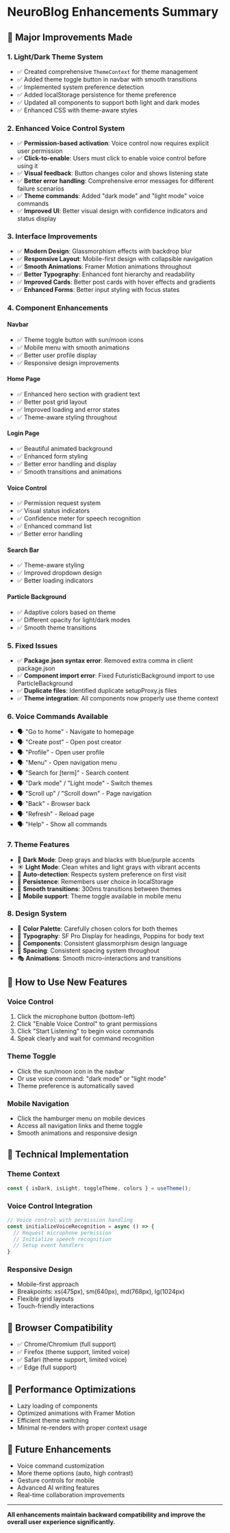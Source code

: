 # NeuroBlog Enhancements Summary

## 🎨 Major Improvements Made

### 1. **Light/Dark Theme System**
- ✅ Created comprehensive `ThemeContext` for theme management
- ✅ Added theme toggle button in navbar with smooth transitions
- ✅ Implemented system preference detection
- ✅ Added localStorage persistence for theme preference
- ✅ Updated all components to support both light and dark modes
- ✅ Enhanced CSS with theme-aware styles

### 2. **Enhanced Voice Control System**
- ✅ **Permission-based activation**: Voice control now requires explicit user permission
- ✅ **Click-to-enable**: Users must click to enable voice control before using it
- ✅ **Visual feedback**: Button changes color and shows listening state
- ✅ **Better error handling**: Comprehensive error messages for different failure scenarios
- ✅ **Theme commands**: Added "dark mode" and "light mode" voice commands
- ✅ **Improved UI**: Better visual design with confidence indicators and status display

### 3. **Interface Improvements**
- ✅ **Modern Design**: Glassmorphism effects with backdrop blur
- ✅ **Responsive Layout**: Mobile-first design with collapsible navigation
- ✅ **Smooth Animations**: Framer Motion animations throughout
- ✅ **Better Typography**: Enhanced font hierarchy and readability
- ✅ **Improved Cards**: Better post cards with hover effects and gradients
- ✅ **Enhanced Forms**: Better input styling with focus states

### 4. **Component Enhancements**

#### Navbar
- ✅ Theme toggle button with sun/moon icons
- ✅ Mobile menu with smooth animations
- ✅ Better user profile display
- ✅ Responsive design improvements

#### Home Page
- ✅ Enhanced hero section with gradient text
- ✅ Better post grid layout
- ✅ Improved loading and error states
- ✅ Theme-aware styling throughout

#### Login Page
- ✅ Beautiful animated background
- ✅ Enhanced form styling
- ✅ Better error handling and display
- ✅ Smooth transitions and animations

#### Voice Control
- ✅ Permission request system
- ✅ Visual status indicators
- ✅ Confidence meter for speech recognition
- ✅ Enhanced command list
- ✅ Better error handling

#### Search Bar
- ✅ Theme-aware styling
- ✅ Improved dropdown design
- ✅ Better loading indicators

#### Particle Background
- ✅ Adaptive colors based on theme
- ✅ Different opacity for light/dark modes
- ✅ Smooth theme transitions

### 5. **Fixed Issues**
- ✅ **Package.json syntax error**: Removed extra comma in client package.json
- ✅ **Component import error**: Fixed FuturisticBackground import to use ParticleBackground
- ✅ **Duplicate files**: Identified duplicate setupProxy.js files
- ✅ **Theme integration**: All components now properly use theme context

### 6. **Voice Commands Available**
- 🗣️ "Go to home" - Navigate to homepage
- 🗣️ "Create post" - Open post creator
- 🗣️ "Profile" - Open user profile
- 🗣️ "Menu" - Open navigation menu
- 🗣️ "Search for [term]" - Search content
- 🗣️ "Dark mode" / "Light mode" - Switch themes
- 🗣️ "Scroll up" / "Scroll down" - Page navigation
- 🗣️ "Back" - Browser back
- 🗣️ "Refresh" - Reload page
- 🗣️ "Help" - Show all commands

### 7. **Theme Features**
- 🌙 **Dark Mode**: Deep grays and blacks with blue/purple accents
- ☀️ **Light Mode**: Clean whites and light grays with vibrant accents
- 🔄 **Auto-detection**: Respects system preference on first visit
- 💾 **Persistence**: Remembers user choice in localStorage
- 🎨 **Smooth transitions**: 300ms transitions between themes
- 📱 **Mobile support**: Theme toggle available in mobile menu

### 8. **Design System**
- 🎨 **Color Palette**: Carefully chosen colors for both themes
- 📝 **Typography**: SF Pro Display for headings, Poppins for body text
- 🔲 **Components**: Consistent glassmorphism design language
- 📐 **Spacing**: Consistent spacing system throughout
- 🎭 **Animations**: Smooth micro-interactions and transitions

## 🚀 How to Use New Features

### Voice Control
1. Click the microphone button (bottom-left)
2. Click "Enable Voice Control" to grant permissions
3. Click "Start Listening" to begin voice commands
4. Speak clearly and wait for command recognition

### Theme Toggle
- Click the sun/moon icon in the navbar
- Or use voice command: "dark mode" or "light mode"
- Theme preference is automatically saved

### Mobile Navigation
- Click the hamburger menu on mobile devices
- Access all navigation links and theme toggle
- Smooth animations and responsive design

## 🔧 Technical Implementation

### Theme Context
```jsx
const { isDark, isLight, toggleTheme, colors } = useTheme();
```

### Voice Control Integration
```jsx
// Voice control with permission handling
const initializeVoiceRecognition = async () => {
  // Request microphone permission
  // Initialize speech recognition
  // Setup event handlers
}
```

### Responsive Design
- Mobile-first approach
- Breakpoints: xs(475px), sm(640px), md(768px), lg(1024px)
- Flexible grid layouts
- Touch-friendly interactions

## 📱 Browser Compatibility
- ✅ Chrome/Chromium (full support)
- ✅ Firefox (theme support, limited voice)
- ✅ Safari (theme support, limited voice)
- ✅ Edge (full support)

## 🎯 Performance Optimizations
- Lazy loading of components
- Optimized animations with Framer Motion
- Efficient theme switching
- Minimal re-renders with proper context usage

## 🔮 Future Enhancements
- Voice command customization
- More theme options (auto, high contrast)
- Gesture controls for mobile
- Advanced AI writing features
- Real-time collaboration improvements

---

**All enhancements maintain backward compatibility and improve the overall user experience significantly.**